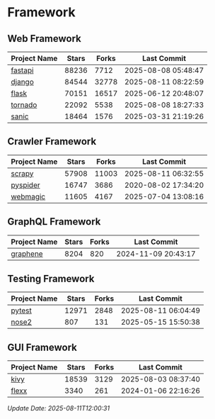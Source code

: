# Framework

## Web Framework
| Project Name | Stars | Forks | Last Commit |
| ------------ | ----- | ----- | ----------- |
| [fastapi](https://github.com/fastapi/fastapi) | 88236 | 7712 | 2025-08-08 05:48:47 |
| [django](https://github.com/django/django) | 84544 | 32778 | 2025-08-11 08:22:59 |
| [flask](https://github.com/pallets/flask) | 70151 | 16517 | 2025-06-12 20:48:07 |
| [tornado](https://github.com/tornadoweb/tornado) | 22092 | 5538 | 2025-08-08 18:27:33 |
| [sanic](https://github.com/sanic-org/sanic) | 18464 | 1576 | 2025-03-31 21:19:26 |

## Crawler Framework
| Project Name | Stars | Forks | Last Commit |
| ------------ | ----- | ----- | ----------- |
| [scrapy](https://github.com/scrapy/scrapy) | 57908 | 11003 | 2025-08-11 06:32:55 |
| [pyspider](https://github.com/binux/pyspider) | 16747 | 3686 | 2020-08-02 17:34:20 |
| [webmagic](https://github.com/code4craft/webmagic) | 11605 | 4167 | 2025-07-04 13:08:16 |

## GraphQL Framework
| Project Name | Stars | Forks | Last Commit |
| ------------ | ----- | ----- | ----------- |
| [graphene](https://github.com/graphql-python/graphene) | 8204 | 820 | 2024-11-09 20:43:17 |

## Testing Framework
| Project Name | Stars | Forks | Last Commit |
| ------------ | ----- | ----- | ----------- |
| [pytest](https://github.com/pytest-dev/pytest) | 12971 | 2848 | 2025-08-11 06:04:49 |
| [nose2](https://github.com/nose-devs/nose2) | 807 | 131 | 2025-05-15 15:50:38 |

## GUI Framework
| Project Name | Stars | Forks | Last Commit |
| ------------ | ----- | ----- | ----------- |
| [kivy](https://github.com/kivy/kivy) | 18539 | 3129 | 2025-08-03 08:37:40 |
| [flexx](https://github.com/flexxui/flexx) | 3340 | 261 | 2024-01-06 22:16:26 |

*Update Date: 2025-08-11T12:00:31*